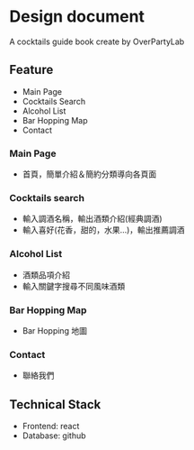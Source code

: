 # Design document
A cocktails guide book create by OverPartyLab

## Feature
* Main Page
* Cocktails Search
* Alcohol List
* Bar Hopping Map
* Contact

### Main Page
* 首頁，簡單介紹＆簡約分類導向各頁面

### Cocktails search
* 輸入調酒名稱，輸出酒類介紹(經典調酒)
* 輸入喜好(花香，甜的，水果...)，輸出推薦調酒

### Alcohol List
* 酒類品項介紹
* 輸入關鍵字搜尋不同風味酒類

### Bar Hopping Map
* Bar Hopping 地圖

### Contact
* 聯絡我們

## Technical Stack

* Frontend: react
* Database: github
